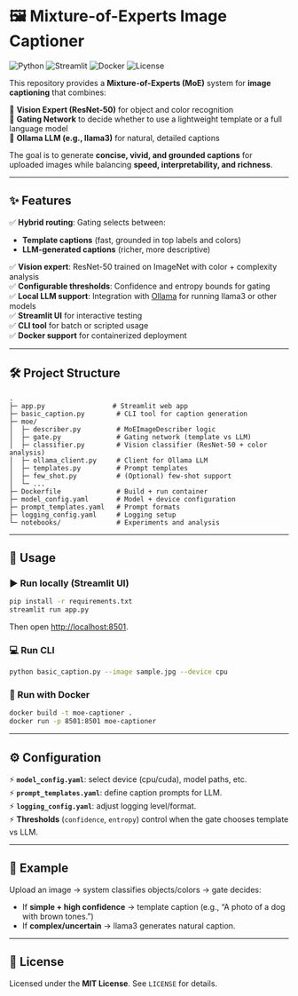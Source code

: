 # 🖼️ Mixture-of-Experts Image Captioner  

![Python](https://img.shields.io/badge/python-3.10+-blue.svg)
![Streamlit](https://img.shields.io/badge/Streamlit-App-red?logo=streamlit)
![Docker](https://img.shields.io/badge/Docker-ready-blue?logo=docker)
![License](https://img.shields.io/badge/license-MIT-green)

This repository provides a **Mixture-of-Experts (MoE)** system for **image captioning** that combines:  

🔹 **Vision Expert (ResNet-50)** for object and color recognition  
🔹 **Gating Network** to decide whether to use a lightweight template or a full language model  
🔹 **Ollama LLM (e.g., llama3)** for natural, detailed captions  

The goal is to generate **concise, vivid, and grounded captions** for uploaded images while balancing **speed, interpretability, and richness**.

---

## ✨ Features

✅ **Hybrid routing**: Gating selects between:
- **Template captions** (fast, grounded in top labels and colors)  
- **LLM-generated captions** (richer, more descriptive)  

✅ **Vision expert**: ResNet-50 trained on ImageNet with color + complexity analysis  
✅ **Configurable thresholds**: Confidence and entropy bounds for gating  
✅ **Local LLM support**: Integration with [Ollama](https://ollama.com) for running llama3 or other models  
✅ **Streamlit UI** for interactive testing  
✅ **CLI tool** for batch or scripted usage  
✅ **Docker support** for containerized deployment  

---

## 🛠 Project Structure

```
.
├─ app.py                 # Streamlit web app
├─ basic_caption.py        # CLI tool for caption generation
├─ moe/
│  ├─ describer.py         # MoEImageDescriber logic
│  ├─ gate.py              # Gating network (template vs LLM)
│  ├─ classifier.py        # Vision classifier (ResNet-50 + color analysis)
│  ├─ ollama_client.py     # Client for Ollama LLM
│  ├─ templates.py         # Prompt templates
│  ├─ few_shot.py          # (Optional) few-shot support
│  └─ ...
├─ Dockerfile              # Build + run container
├─ model_config.yaml       # Model + device configuration
├─ prompt_templates.yaml   # Prompt formats
├─ logging_config.yaml     # Logging setup
└─ notebooks/              # Experiments and analysis
```

---

## 🚀 Usage

### ▶️ Run locally (Streamlit UI)
```bash
pip install -r requirements.txt
streamlit run app.py
```

Then open [http://localhost:8501](http://localhost:8501).

### 💻 Run CLI
```bash
python basic_caption.py --image sample.jpg --device cpu
```

### 🐳 Run with Docker
```bash
docker build -t moe-captioner .
docker run -p 8501:8501 moe-captioner
```

---

## ⚙️ Configuration

⚡ **`model_config.yaml`**: select device (cpu/cuda), model paths, etc.  
⚡ **`prompt_templates.yaml`**: define caption prompts for LLM.  
⚡ **`logging_config.yaml`**: adjust logging level/format.  
⚡ **Thresholds** (`confidence`, `entropy`) control when the gate chooses template vs LLM.  

---

## 📌 Example

Upload an image → system classifies objects/colors → gate decides:  
- If **simple + high confidence** → template caption (e.g., “A photo of a dog with brown tones.”)  
- If **complex/uncertain** → llama3 generates natural caption.  

---

## 📜 License
Licensed under the **MIT License**. See `LICENSE` for details.
